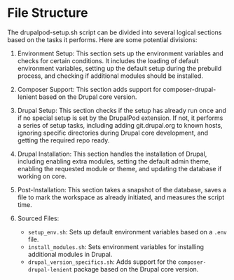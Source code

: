 # File Structure

The drupalpod-setup.sh script can be divided into several logical sections based on the tasks it performs. Here are some potential divisions:

1. Environment Setup: This section sets up the environment variables and checks for certain conditions. It includes the loading of default environment variables, setting up the default setup during the prebuild process, and checking if additional modules should be installed.

1. Composer Support: This section adds support for composer-drupal-lenient based on the Drupal core version.

1. Drupal Setup: This section checks if the setup has already run once and if no special setup is set by the DrupalPod extension. If not, it performs a series of setup tasks, including adding git.drupal.org to known hosts, ignoring specific directories during Drupal core development, and getting the required repo ready.

1. Drupal Installation: This section handles the installation of Drupal, including enabling extra modules, setting the default admin theme, enabling the requested module or theme, and updating the database if working on core.

1. Post-Installation: This section takes a snapshot of the database, saves a file to mark the workspace as already initiated, and measures the script time.

1. Sourced Files:
   - `setup_env.sh`: Sets up default environment variables based on a `.env` file.
   - `install_modules.sh`: Sets environment variables for installing additional modules in Drupal.
   - `drupal_version_specifics.sh`: Adds support for the `composer-drupal-lenient` package based on the Drupal core version.
